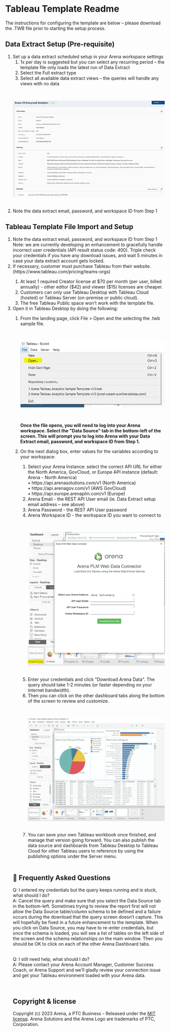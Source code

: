# Tableau Template Readme

The instructions for configuring the template are below – please download the .TWB file prior to starting the setup process.

## Data Extract Setup (Pre-requisite)
<ol type="1">
<li>Set up a data extract scheduled setup in your Arena workspace settings 
<ol><li>1x per day is suggested but you can select any recurring period – the template file only loads the latest run of Data Extract </li>
<li>Select the Full extract type </li>
<li>Select all available data extract views – the queries will handle any views with no data </li></ol></li>

&nbsp;
<p align="center">
    <img src="https://github.com/ptc-arena/.github/blob/main/Arena_Analytics_SS2.png" alt="Arena Analytics">
</p>
&nbsp;

<li>Note the data extract email, password, and workspace ID from Step 1 </li></ol>

## Tableau Template File Import and Setup
<ol type="1">
<li>Note the data extract email, password, and workspace ID from Step 1<br>
  Note: we are currently developing an enhancement to gracefully handle incorrect user credentials (API result status code: 400). 
  Triple check your credentials if you have any download issues, and wait 5 minutes in case your data extract account gets locked. </li>
<li>If necessary, customer must purchase Tableau from their website. (https://www.tableau.com/pricing/teams-orgs)</li>
  <ol><li> At least 1 required Creator license at $70 per month (per user, billed annually) - other editor ($42) and viewer ($15) licenses are cheaper.</li>
    <li>Customers can only use Tableau Desktop with Tableau Cloud (hosted) or Tableau Server (on-premise or public cloud).</li>
    <li>The free Tableau Public space won't work with the template file. </li></ol>
  
 <li>Open it in Tableau Desktop by doing the following:</li> 
  <ol><li>From the landing page, click File > Open and the selecting the .twb sample file.

&nbsp;
<p align="center">
    <img src="https://github.com/ptc-arena/.github/blob/main/Tableau_SS1.png" alt="Arena Analytics">
</p>
&nbsp;</li>
    
  <b>Once the file opens, you will need to log into your Arena workspace. Select the "Data Source" tab in the bottom-left of the screen. This will prompt you to log into Arena with your Data Extract email, password, and workspace ID from Step 1.</b>
   <li>On the next dialog box, enter values for the variables according to your workspace:</li>
         <ol><li>Select your Arena Instance: select the correct API URL for either the North America, GovCloud, or Europe API instance (default: Arena - North America)<br>
        •	https://api.arenasolutions.com/v1 (North America)<br>
        •	https://api.arenagov.com/v1 (AWS GovCloud)<br>
        •	https://api.europe.arenaplm.com/v1 (Europe)</li>
            <li>Arena Email - the REST API User email (ie. Data Extract setup email address – see above)</li>
            <li>Arena Password - the REST API User password</li>
            <li>Arena Workspace ID - the workspace ID you want to connect to</li>

&nbsp; 
<p align="center">
    <img src="https://github.com/ptc-arena/.github/blob/main/Tableau_SS2.png" alt="Arena Analytics">
</p>
&nbsp;  
   
   <li>Enter your credentials and click "Download Arena Data". The query should take 1-2 minutes (or faster depending on your internet bandwidth).</li>
   <li>Then you can click on the other dashboard tabs along the bottom of the screen to review and customize.</li>
 
&nbsp;
<p align="center">
    <img src="https://github.com/ptc-arena/.github/blob/main/Tableau_SS3.png" alt="Arena Analytics">
</p>
&nbsp;

 <li>You can save your own Tableau workbook once finished, and manage that version going forward. You can also publish the data source and dashboards from 
    Tableau Desktop to Tableau Cloud for other Tableau users to reference by using the publishing options under the Server menu. </li>
        </ol>

</ol><br>
  
## 👋 Frequently Asked Questions
Q: I entered my credentials but the query keeps running and is stuck, what should I do?<br>
A: Cancel the query and make sure that you select the Data Source tab in the bottom-left. Sometimes trying to review the report first will not allow the Data Source table/column schema to be defined and a failure occurs during the download that the query screen doesn’t capture. This will hopefully be fixed in a future enhancement to the template. When you click on Data Source, you may have to re-enter credentials, but once the schema is loaded, you will see a list of tables on the left side of the screen and the schema relationships on the main window. 
  Then you should be OK to click on each of the other Arena Dashboard tabs.
<br><br>

Q: I still need help, what should I do?<br>
A: Please contact your Arena Account Manager, Customer Success Coach, or Arena Support and we’ll gladly review your connection issue and get your Tableau environment loaded with your Arena data.

<br>

## Copyright & license

Copyright (c) 2023 Arena, a PTC Business - Released under the [MIT license](LICENSE). Arena Solutions and the Arena Logo are trademarks of PTC, Corporation.
